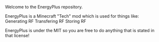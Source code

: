 Welcome to the EnergyPlus repository.

EnergyPlus is a Minecraft "Tech" mod which is used for things like:
Generating RF
Transfering RF
Storing RF

EnergyPlus is under the MIT so you are free to do anything that is stated in that license!
